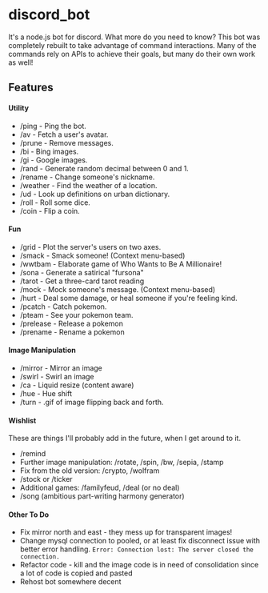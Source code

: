 # discord_bot
It's a node.js bot for discord. What more do you need to know? This bot was completely rebuilt to take advantage of command interactions. Many of the commands rely on APIs to achieve their goals, but many do their own work as well!

## Features
#### Utility
 - /ping - Ping the bot.
 - /av - Fetch a user's avatar.
 - /prune - Remove messages.
 - /bi - Bing images.
 - /gi - Google images.
 - /rand - Generate random decimal between 0 and 1.
 - /rename - Change someone's nickname.
 - /weather - Find the weather of a location.
 - /ud - Look up definitions on urban dictionary.
 - /roll - Roll some dice.
 - /coin - Flip a coin.

#### Fun
 - /grid - Plot the server's users on two axes.
 - /smack - Smack someone! (Context menu-based)
 - /wwtbam - Elaborate game of Who Wants to Be A Millionaire!
 - /sona - Generate a satirical "fursona"
 - /tarot - Get a three-card tarot reading
 - /mock - Mock someone's message. (Context menu-based)
 - /hurt - Deal some damage, or heal someone if you're feeling kind.
 - /pcatch - Catch pokemon.
 - /pteam - See your pokemon team.
 - /prelease - Release a pokemon
 - /prename - Rename a pokemon

#### Image Manipulation
 - /mirror - Mirror an image
 - /swirl - Swirl an image
 - /ca - Liquid resize (content aware)
 - /hue - Hue shift
 - /turn - .gif of image flipping back and forth.

#### Wishlist
These are things I'll probably add in the future, when I get around to it.
 - /remind
 - Further image manipulation: /rotate, /spin, /bw, /sepia, /stamp
 - Fix from the old version: /crypto, /wolfram
 - /stock or /ticker
 - Additional games: /familyfeud, /deal (or no deal)
 - /song (ambitious part-writing harmony generator)

#### Other To Do
 - Fix mirror north and east - they mess up for transparent images!
 - Change mysql connection to pooled, or at least fix disconnect issue with better error handling. `Error: Connection lost: The server closed the connection.`
 - Refactor code - kill and the image code is in need of consolidation since a lot of code is copied and pasted
 - Rehost bot somewhere decent
